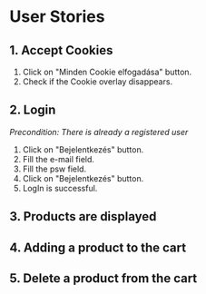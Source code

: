 # User Stories

## 1. Accept Cookies
1. Click on "Minden Cookie elfogadása" button.
2. Check if the Cookie overlay disappears.

## 2. Login 
*Precondition: There is already a registered user*
1. Click on "Bejelentkezés" button.
2. Fill the e-mail field.
3. Fill the psw field.
4. Click on "Bejelentkezés" button.
5. LogIn is successful.

## 3. Products are displayed


## 4. Adding a product to the cart


## 5. Delete a product from the cart

